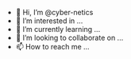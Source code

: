 - 👋 Hi, I’m @cyber-netics
- 👀 I’m interested in ...
- 🌱 I’m currently learning ...
- 💞️ I’m looking to collaborate on ...
- 📫 How to reach me ...

<!---
cyber-netics/cyber-netics is a ✨ special ✨ repository because its `README.md` (this file) appears on your GitHub profile.
You can click the Preview link to take a look at your changes.
--->
